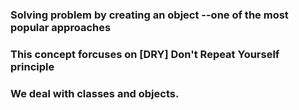 ### Solving problem by creating an object  --one of the most popular approaches
### This concept forcuses on [DRY] Don't Repeat Yourself principle

### We deal with classes and objects.
